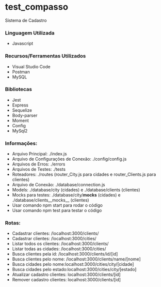 # test_compasso
Sistema de Cadastro

### Linguagem Utilizada
- Javascript

### Recursos/Ferramentas Utilizados
- Visual Studio Code
- Postman
- MySQL

### Bibliotecas
- Jest
- Express
- Sequelize
- Body-parser
- Moment
- Config
- MySql2

### Informações:
- Arquivo Principal: ./index.js
- Arquivo de Configurações de Conexão: ./config/config.js
- Arquivos de Erros: ./errors
- Arquivos de Testes: ./tests
- Roteadores: ./routes (router_City.js para cidades e router_Clients.js para clientes)
- Arquivo de Conexão: ./database/connection.js
- Models: ./database/city (cidades) e ./database/clients (clientes)
- Mocks para testes: ./database/city/__mocks__ (cidades) e ./database/clients__mocks__ (clientes)
- Usar comando npm start para rodar o código
- Usar comando npm test para testar o código

### Rotas:
- Cadastrar clientes: /localhost:3000/clients/
- Cadastrar clientes: /localhost:3000/cities/
- Listar todos os clientes: /localhost:3000/clients/
- Listar todas as cidades: /localhost:3000/cities/
- Busca clientes pela id: /localhost:3000/clients/id/[id]
- Busca clientes pelo nome: /localhost:3000/clients/name/[nome]
- Busca cidades pelo nome:localhost:3000/cities/city/[cidade]
- Busca cidades pelo estado:localhost:3000/cities/city/[estado]
- Atualizar cadastro clientes: localhost:3000/clients/[id]
- Remover cadastro clientes: localhost:3000/clients/[id]

